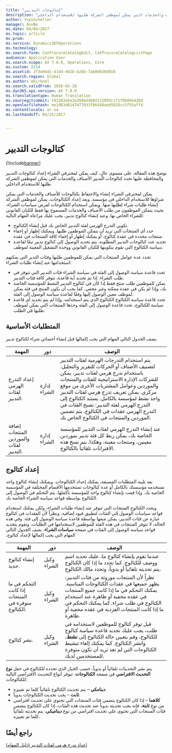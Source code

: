 ```yaml
---
title: "كتالوجات التدبير"
description: "توضح هذه المقالة، على مستوى عالٍ، كيف يمكن لمحترفي الشراء إعداد كتالوجات التدبير والمحافظة عليها تحدد كتالوجات التدبير الأصناف والخدمات التي يمكن لموظفي الشركة طلبها للاستخدام الداخلي."
author: YuyuScheller
manager: AnnBe
ms.date: 04/04/2017
ms.topic: article
ms.prod: 
ms.service: Dynamics365Operations
ms.technology: 
ms.search.form: CatProcureCatalogEdit, CatProcureCatalogListPage
audience: Application User
ms.search.scope: AX 7.0.0, Operations, Core
ms.custom: 2214
ms.assetid: 2f3e0441-414d-402b-b28b-7ab0d650d658
ms.search.region: Global
ms.author: mkirknel
ms.search.validFrom: 2016-02-28
ms.dyn365.ops.version: AX 7.0.0
ms.translationtype: Human Translation
ms.sourcegitcommit: fd3392eba3a394bd4b92112093c1f1f9b894426d
ms.openlocfilehash: ee1d63d6147d77033f86449aed5820cc5f55aff4
ms.contentlocale: ar-sa
ms.lasthandoff: 04/25/2017


---
```


# <a name="procurement-catalogs"></a>كتالوجات التدبير

[!include[banner](../includes/banner.md)]


توضح هذه المقالة، على مستوى عالٍ، كيف يمكن لمحترفي الشراء إعداد كتالوجات التدبير والمحافظة عليها تحدد كتالوجات التدبير الأصناف والخدمات التي يمكن لموظفي الشركة طلبها للاستخدام الداخلي.

يمكن لمحترفي الشراء إنشاء والاحتفاظ بكتالوجات للأصناف والخدمات التي يمكن شراؤها للاستخدام الداخلي في مؤسسة. وبعد إعداد الكتالوجات، يمكن لموظفي الشركة إنشاء طلبات شراء لطلبها منها. ويمكن استخدام الكتالوجات لفرض سياسات الشراء، بحيث يتمكن الموظفون من طلب الأصناف والخدمات المسموح بها فقط للكيان القانوني للشراء الخاص بها. وعند إنشاء كتالوج تدبير، يجب عليك مراعاة المهام التالية:

-   تكوين التدرج الهرمي لفئة التدبير الخاص بك قبل إنشاء الكتالوج.
-   حدد أي المنتجات التي تريد أن يتمكن الموظفين طلبها. ويمكنك إظهار أو إخفاء منتجات محددة في عقدة كتالوج، أو يمكنك إظهار أو إخفاء كافة المنتجات في عقدة.‬
-   تحديد عدد كتالوجات التدبير المطلوبة. يتم تحديد الوصول إلى كتالوج تدبير تبعًا لقاعدة سياسة الكتالوج التي تقوم بتكوينها للكيان القانوني ووحدة التشغيل المعينة لموظف.

تحدد عدة عوامل المنتجات التي يمكن للموظفين طلبها وفئات التدير التي يمكنهم استخدامها عند إنشاء طلبات الشراء:

-   تحدد قاعدة سياسة الوصول إلى الفئة في سياسة الشراء فئات التدبير التي تتوفر في طلب الشراء. إذا تم تحديد أية قاعدة، تتوفر كافة فئات التدبير.
-   يمكن للموظفين طلب منتج فقط إذا كان في كتالوج التدبير النشط للمؤسسة الخاصة بك، وإذا لم يكن في عقدة ممكنة وغير مخفي. كما يجب أن يكون المنتج في فئة يمكن لموظف معين الوصول إليها وفقًا لقاعدة سياسة الوصول إلى الفئة.
-   تحدد قاعدة سياسة الكتالوج الكتالوج الذي يتم استخدامه. وإذا لم يتم تحديد أي قاعدة سياسة للكتالوج، تحدد قاعدة الوصول إلى الفئة وحدها المنتجات التي يمكن لموظف طلبها في الطلب.

## <a name="prerequisites"></a>المتطلبات الأساسية
يصف الجدول التالي المهام التي يجب إكمالها قبل إنشاء أخصائي شراء لكتالوج تدبير.

| المهمة                                                | دور               | الوصف                                                                                                                                                                                                                                                                                                                                                                                                                                                                                                             |
|-----------------------------------------------------|--------------------|-------------------------------------------------------------------------------------------------------------------------------------------------------------------------------------------------------------------------------------------------------------------------------------------------------------------------------------------------------------------------------------------------------------------------------------------------------------------------------------------------------------------------|
| إعداد التدرج الهرمي لفئات التدبير.            | إدارة الشراء | يتم استخدام التدرجات الهرمية لفئات التدبير لتصنيف الأصناف أو الحركات للتقرير والتحليل. باستخدام تدرج هرمي لفئات تدبير، يمكن للشركات الإدارة الاستراتيجية للفئات والمنتجات والموردين وعوامل المشتريات الأخرى من موقع مركزي. يمكن تعريف تدرج هرمي لفئات التدبير واحد نشط لمؤسسة بالكامل. يستند الكتالوج إلى التدرج الهرمي لفئة التدبير: تصبح الفئات في التدرج الهرمي عقدات في الكتالوج. يتم تضمين الموردين والمنتجات في الكتالوج الخاص بك. |
| إضافة المنتجات والموردين لفئات التدبير. | إدارة الشراء | عند إنشاء التدرج الهرمي لفئات التدبير للمؤسسة الخاصة بك، يمكن ربط كل فئة تدبير بموردين معينين، ومنتجات معينة، وهكذا. يتم نسخ هذه الاقترانات تلقائياً بالكتالوج.                                                                                                                                                                                                                                                                                           |

## <a name="setting-up-a-catalog"></a>إعداد كتالوج
بعد تلبية المتطلبات المسبقة، يمكنك إعداد الكتالوجات. ويمكنك إنشاء كتالوج واحد تستخدمه مؤسستك بالكامل أو عدة كتالوجات تستخدمها الأقسام المختلفة في المؤسسة الخاصة بك. وإذا قمت بإنشاء كتالوج واحد للمؤسسة بأكملها، يتم التحكم في الوصول إلى الكتالوج بواسطة قواعد سياسة الشراء الخاصة بك.  

ويحدد الكتالوج المنتجات التي تتوفر عند إنشاء طلبات الشراء، ولكن يمكنك استخدام قواعد سياسات الوصول إلى الفئات لتطبيق قيود إضافية. ونظراً لأن العقدات في كتالوج عبارة عن فئات التدبير، يمكن منعها بواسطة قاعدة سياسة الوصول إلى فئة. ‏‫وفي هذه الحالة، لا تتوفر المنتجات في هذه الفئة للموظفين لاستخدامها في الطلبات. وتقوم بتحديد قواعد سياسة الوصول إلى الفئات في صفحة **سياسات الشراء**. يصف الجدول التالي المهام التي يجب إكمالها لإعداد كتالوج.

| المهمة                                                   | دور             | الوصف                                                                                                                                                                                                                                                                                                                  |
|--------------------------------------------------------|------------------|------------------------------------------------------------------------------------------------------------------------------------------------------------------------------------------------------------------------------------------------------------------------------------------------------------------------------|
| إنشاء كتالوج جديد.                                  | وكيل الشراء | عندما تقوم بإنشاء كتالوج ما، عليك تحديد اسم ووصف للكتالوج. كما تحدد ما إذا كان الكتالوج يتم تحديثه تلقائياً أو يدوياً، وتحدد مالك الكتالوج.                                                                                                                                      |
| التحكم في ما إذا كانت المنتجات متوفرة في الكتالوج. | وكيل الشراء | نظراً لأن المنتجات موروثة من فئات التدبير، يظهر جميعها في عقدات الكتالوجات المناسبة. يمكنك التحكم في ما إذا كانت جميع المنتجات في عقده مخفية أو ظاهرة عند استخدام الكتالوج في طلب شراء. كما يمكنك التحكم في ما إذا كانت المنتجات الفردية في عقده مخفية أو ظاهرة. |
| نشر كتالوج.                                   | وكيل الشراء | قبل توفر كتالوج للموظفين لاستخدامه في طلب، يجب عليك تحديد قاعدة سياسة كتالوج للكتالوج، وقم بتعيين حالة الكتالوج إلى **نشط**، وانشر الكتالوج. كما يمكنك إلغاء تنشيط الكتالوجات التي لم تعد تريد أن تكون متوفرة للمستخدمين لديك.                                              |

يتم نشر التحديثات تلقائياً أو يدوياً، حسب الخيار الذي تحدده للكتالوج في حقل **نوع التحديث الافتراضي** في صفحة **الكتالوجات**. تتوفر أنواع التحديث الافتراضي التالية للكتالوجات:

-   **دينامكي** – يتم تحديث الكتالوج تلقائياً كلما تم تغييره.
-   **ثابت** – يجب تحديث الكتالوجات يدوياً.
-   **كلاهما** – إذا كان الكتالوج يتضمن فئات المنتجات التي تحتوي على تحديث افتراضي من نوع **ثابتة**، فإنه يجب تحديثه يدوياً عند تحديث هذه الفئات. إذا كان الكتالوج يتضمن فئات المنتجات التي تحتوي على تحديث افتراضي من نوع **ديناميكي**، يتم تحديثه تلقائياً كلما تم تغييره.


<a name="see-also"></a>راجع أيضًا
--------

[إعداد تدرج هرمي لفئات التدبير (دليل المهام)](http://ax.help.dynamics.com/en/wiki/set-up-a-procurement-category-hierarchy/)





